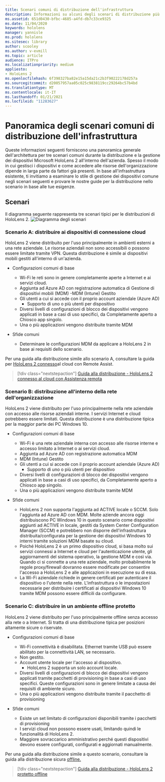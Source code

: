 ```yaml
---
title: Scenari comuni di distribuzione dell'infrastruttura
description: Informazioni su alcuni degli scenari di distribuzione più comuni basati su diverse distribuzioni dell'infrastruttura per la realtà mista.
ms.assetid: 651d0430-bfbc-4685-a4fd-db7c33ce9325
ms.date: 11/04/2020
keywords: hololens
manager: yannisle
ms.prod: hololens
ms.sitesec: library
author: scooley
ms.author: v-evmill
ms.topic: article
audience: ITPro
ms.localizationpriority: medium
appliesto:
- HoloLens 2
ms.openlocfilehash: 6f398327ba82e15a15da21c2b3f90222178d257a
ms.sourcegitcommit: d20057957aa05c025c9838119cc29264bc57b4bd
ms.translationtype: MT
ms.contentlocale: it-IT
ms.lasthandoff: 01/21/2021
ms.locfileid: "11283627"
---
```

# Panoramica degli scenari comuni di distribuzione dell'infrastruttura

Queste informazioni seguenti forniscono una panoramica generale dell'architettura per tre scenari comuni durante la distribuzione e la gestione dei dispositivi Microsoft HoloLens 2 all'interno dell'azienda. Spesso il modo in cui gestisci i dispositivi e come accedere alle risorse dell'organizzazione dipende in larga parte da fattori già presenti. In base all'infrastruttura esistente, ti invitiamo a esaminare lo stile di gestione dei dispositivi comune negli scenari seguenti e provare le nostre guide per la distribuzione nello scenario in base alle tue esigenze.

## Scenari

Il diagramma seguente rappresenta tre scenari tipici per le distribuzioni di HoloLens 2.
![Diagramma degli scenari](images/scenarios.jpg)

### Scenario A: distribuire ai dispositivi di connessione cloud

HoloLens 2 viene distribuito per l'uso principalmente in ambienti esterni a una rete aziendale. Le risorse aziendali non sono accessibili o possono essere limitate tramite VPN. Questa distribuzione è simile ai dispositivi mobili gestiti all'interno di un'azienda.
 * Configurazioni comuni di base
   * Wi-Fi le reti sono in genere completamente aperte a Internet e ai servizi cloud.
   * Aggiunta ad Azure AD con registrazione automatica di Gestione di dispositivi mobili (MDM) -MDM (Intune) Gestito
   * Gli utenti a cui si accede con il proprio account aziendale (Azure AD)
     * Supporto di uno o più utenti per dispositivo
   * Diversi livelli di configurazioni di blocco dei dispositivi vengono applicati in base a casi di uso specifici, da Completamente aperto a Chiosco app singolo.
   * Una o più applicazioni vengono distribuite tramite MDM

* Sfide comuni
   * Determinare le configurazioni MDM da applicare a HoloLens 2 in base ai requisiti dello scenario.

Per una guida alla distribuzione simile allo scenario A, consultare la guida per [HoloLens 2 connesso](hololens2-cloud-connected-overview.md)al cloud con Remote Assist.

> [!div class="nextstepaction"]
> [Guida alla distribuzione - HoloLens 2 connesso al cloud con Assistenza remota](hololens2-cloud-connected-overview.md)

### Scenario B: distribuzione all'interno della rete dell'organizzazione

HoloLens 2 viene distribuito per l'uso principalmente nella rete aziendale con accesso alle risorse aziendali interne. I servizi Internet e cloud potrebbero essere limitati. Questa distribuzione è una distribuzione tipica per la maggior parte dei PC Windows 10.

 * Configurazioni comuni di base
   * Wi-Fi è una rete aziendale interna con accesso alle risorse interne e accesso limitato a Internet o ai servizi cloud.
   * Aggiunta ad Azure AD con registrazione automatica MDM
   * MDM (Intune) Gestito
   * Gli utenti a cui si accede con il proprio account aziendale (Azure AD)
     * Supporto di uno o più utenti per dispositivo
   * Diversi livelli di configurazioni di blocco dei dispositivi vengono applicati in base a casi di uso specifici, da Completamente aperto a Chiosco app singolo.
   * Una o più applicazioni vengono distribuite tramite MDM

 * Sfide comuni
   * HoloLens 2 non supporta l'aggiunta ad ACTIVE locale o SCCM. Solo l'aggiunta ad Azure AD con MDM. Molte aziende ancora oggi distribuiscono PC Windows 10 in questo scenario come dispositivi aggiunti ad ACTIVE in locale, gestiti da System Center Configuration Manager (SCCM) e potrebbero non disporre dell'infrastruttura distribuita/configurata per la gestione dei dispositivi Windows 10 interni tramite soluzioni MDM basate su cloud.
   * Poiché HoloLens 2 è un primo dispositivo cloud, si basa molto sui servizi connessi a Internet e cloud per l'autenticazione utente, gli aggiornamenti del sistema operativo, la gestione MDM e così via. Quando ci si connette a una rete aziendale, molto probabilmente le regole proxy/firewall dovranno essere modificate per consentire l'accesso a HoloLens 2 e alle applicazioni in esecuzione su di essa.
   * La Wi-Fi aziendale richiede in genere certificati per autenticare il dispositivo o l'utente nella rete. L'infrastruttura o le impostazioni necessarie per distribuire i certificati ai dispositivi Windows 10 tramite MDM possono essere difficili da configurare.

### Scenario C: distribuire in un ambiente offline protetto

HoloLens 2 viene distribuito per l'uso principalmente offline senza accesso alla rete o a Internet. Si tratta di una distribuzione tipica per posizioni altamente sicure o riservate.
 * Configurazioni comuni di base
   * Wi-Fi connettività è disabilitata. Ethernet tramite USB può essere abilitato per la connettività LAN, se necessario.
   * Non gestito.
   * Account utente locale per l'accesso al dispositivo.
     * HoloLens 2 supporta un solo account locale.
   * Diversi livelli di configurazioni di blocco dei dispositivi vengono applicati tramite pacchetti di provisioning in base a casi di uso specifici. Queste configurazioni sono in genere limitate a causa dei requisiti di ambiente sicuro.
   * Una o più applicazioni vengono distribuite tramite il pacchetto di provisioning

 * Sfide comuni
   * Esiste un set limitato di configurazioni disponibili tramite i pacchetti di provisioning
   * I servizi cloud non possono essere usati, limitando quindi le funzionalità di HoloLens 2.
   * Maggiore sovraccarico amministrativo perché questi dispositivi devono essere configurati, configurati e aggiornati manualmente.

Per una guida alla distribuzione simile a questo scenario, consultare la guida alla distribuzione sicura [offline.](hololens-common-scenarios-offline-secure.md)

> [!div class="nextstepaction"]
> [Guida alla distribuzione - HoloLens 2 protetto offline](hololens-common-scenarios-offline-secure.md)
